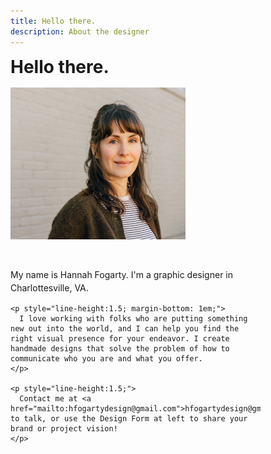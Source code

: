 ```yaml
---
title: Hello there.
description: About the designer
---
```


<div style="display: flex; align-items: flex-start; gap: 2rem; flex-wrap: wrap;">
  <div style="flex-shrink: 0;">
    <h1 style="margin-top: 0; margin-bottom: 1rem;">Hello there.</h1>
    <img src="/images/crop_hadshot.JPG" width="280" style="display: block;">
  </div>

  <div style="max-width: 400px;">
    <p style="line-height:1.5; margin-bottom: 1em;">
      My name is Hannah Fogarty. I'm a graphic designer in Charlottesville, VA.
    </p>

    <p style="line-height:1.5; margin-bottom: 1em;">
      I love working with folks who are putting something new out into the world, and I can help you find the right visual presence for your endeavor. I create handmade designs that solve the problem of how to communicate who you are and what you offer.
    </p>

    <p style="line-height:1.5;">
      Contact me at <a href="mailto:hfogartydesign@gmail.com">hfogartydesign@gmail.com</a> to talk, or use the Design Form at left to share your brand or project vision!
    </p>
  </div>
</div>
